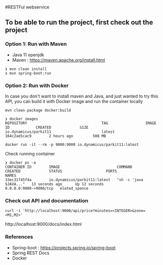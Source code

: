 #RESTFul webservice

## To be able to run the project, first check out the project

### Option 1: Run with Maven

- Java 11 openjdk
- Maven : https://maven.apache.org/install.html

```
❯ mvn clean install
❯ mvn spring-boot:run

```

### Option 2: Run with Docker

In case you don't want to install maven and Java, and just wanted to try this API, you can build it with Docker image and run the container locally

```
mvn clean package docker:build

❯ docker images
REPOSITORY                                  TAG                 IMAGE ID            CREATED             SIZE
io.dynamicus/parkit11                       latest              164c2ae5cac9        2 hours ago         508 MB

docker run -it --rm -p 9000:9000 io.dynamicus/parkit11:latest

```
Check running container

```
❯ docker ps -a
CONTAINER ID        IMAGE                          COMMAND                  CREATED             STATUS                    PORTS                    NAMES
33ec31f45f4a        io.dynamicus/parkit11:latest   "sh -c 'java $JAVA..."   13 seconds ago      Up 12 seconds             0.0.0.0:9000->9000/tcp   elated_spence
```

### Check out API and documentation

```
curl -i 'http://localhost:9000/api/price?minutes=<INTEGER>&zone=<M1,M2>'

```
http://localhost:9000/docs/index.html

### References

- Spring-boot : https://projects.spring.io/spring-boot
- Spring REST Docs
- Docker



